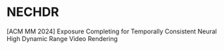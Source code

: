 # NECHDR
[ACM MM 2024] Exposure Completing for Temporally Consistent Neural High Dynamic Range Video Rendering
